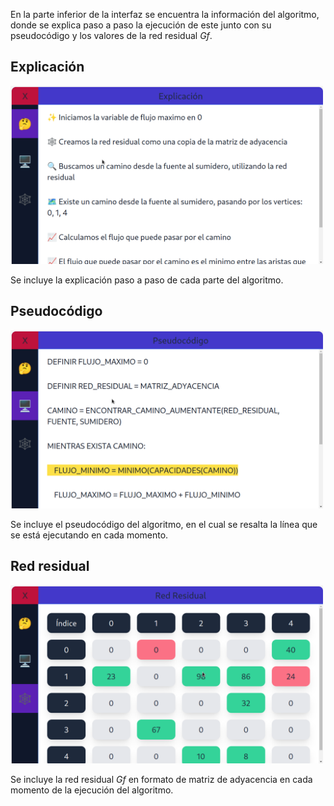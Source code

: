En la parte inferior de la interfaz se encuentra la información del algoritmo, donde se explica paso a paso la ejecución de este junto con su pseudocódigo y los valores de la red residual *Gf*.

## Explicación

<img alt="Explicación" src="/img/Ayuda/App/SeccionInferior/Explicacion.png" width="500em" />

Se incluye la explicación paso a paso de cada parte del algoritmo.

## Pseudocódigo

<img alt="Pseudocódigo" src="/img/Ayuda/App/SeccionInferior/Pseudocodigo.png" width="500em" />

Se incluye el pseudocódigo del algoritmo, en el cual se resalta la línea que se está ejecutando en cada momento.

## Red residual

<img alt="Red residual" src="/img/Ayuda/App/SeccionInferior/RedResidual.png" width="500em" />

Se incluye la red residual *Gf* en formato de matriz de adyacencia en cada momento de la ejecución del algoritmo.
